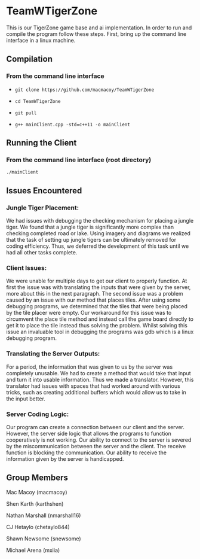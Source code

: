 # TeamWTigerZone

This is our TigerZone game base and ai implementation.  In order to run and compile the program follow these steps.  First, bring up the command line interface in a linux machine.  

## Compilation

### From the command line interface

+ `git clone https://github.com/macmacoy/TeamWTigerZone`

+ `cd TeamWTigerZone`

+ `git pull`

+ `g++ mainClient.cpp -std=c++11 -o mainClient`

## Running the Client

### From the command line interface (root directory)

`./mainClient`


## Issues Encountered
### Jungle Tiger Placement:
We had issues with debugging the checking mechanism for placing a jungle tiger.  We found that a jungle tiger is significantly more complex than checking completed road or lake.  Using imagery and diagrams we realized that the task of setting up jungle tigers can be ultimately removed for coding efficiency.  Thus, we deferred the development of this task until we had all other tasks complete.
### Client Issues:
We were unable for multiple days to get our client to properly function.  At first the issue was with translating the inputs that were given by the server, more about this in the next paragraph.  The second issue was a problem caused by an issue with our method that places tiles.  After using some debugging programs, we determined that the tiles that were being placed by the tile placer were empty.  Our workaround for this issue was to circumvent the place tile method and instead call the game board directly to get it to place the tile instead thus solving the problem.  Whilst solving this issue an invaluable tool in debugging the programs was gdb which is a linux debugging program.
### Translating the Server Outputs:
For a period, the information that was given to us by the server was completely unusable.  We had to create a method that would take that input and turn it into usable information.  Thus we made a translator.   However, this translator had issues with spaces that had worked around with various tricks, such as creating additional buffers which would allow us to take in the input better.
### Server Coding Logic:
Our program can create a connection between our client and the server.  However, the server side logic that allows the programs to function cooperatively is not working. Our ability to connect to the server is severed by the miscommunication between the server and the client.  The receive function is blocking the communication.  Our ability to receive the information given by the server is handicapped.


## Group Members
Mac Macoy (macmacoy)

Shen Karth (karthshen)

Nathan Marshall (nmarshall16)

CJ Hetaylo (chetaylo844)

Shawn Newsome (snewsome)

Michael Arena (mxiia)
